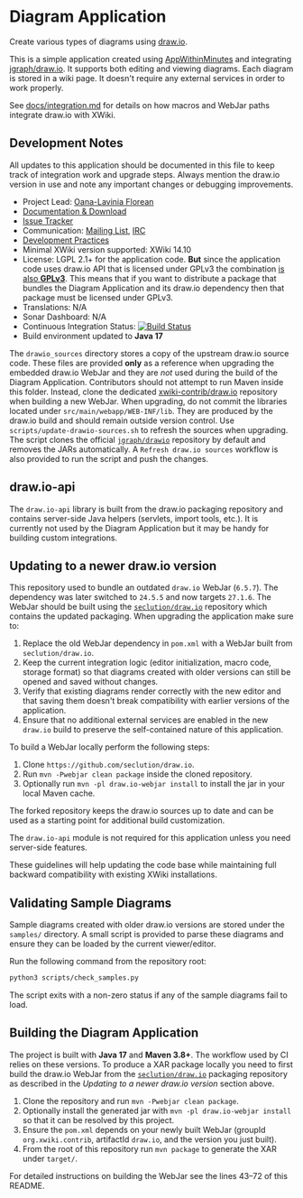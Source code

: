 Diagram Application
===================

Create various types of diagrams using [draw.io](https://www.draw.io/).

This is a simple application created using [AppWithinMinutes](http://extensions.xwiki.org/xwiki/bin/view/Extension/App+Within+Minutes+Application) and integrating [jgraph/draw.io](https://github.com/jgraph/draw.io/). It supports both editing and viewing diagrams. Each diagram is stored in a wiki page. It doesn't require any external services in order to work properly.

See [docs/integration.md](docs/integration.md) for details on how macros and WebJar paths integrate draw.io with XWiki.

## Development Notes

All updates to this application should be documented in this file to keep track
of integration work and upgrade steps. Always mention the draw.io version in use
and note any important changes or debugging improvements.

* Project Lead: [Oana-Lavinia Florean](https://www.xwiki.org/xwiki/bin/view/XWiki/OanaLaviniaFlorean)
* [Documentation & Download](https://extensions.xwiki.org/xwiki/bin/view/Extension/Diagram+Application)
* [Issue Tracker](https://jira.xwiki.org/browse/XADIAGRAM)
* Communication: [Mailing List](http://dev.xwiki.org/xwiki/bin/view/Community/MailingLists), [IRC](http://dev.xwiki.org/xwiki/bin/view/Community/IRC)
* [Development Practices](https://dev.xwiki.org)
* Minimal XWiki version supported: XWiki 14.10
* License: LGPL 2.1+ for the application code. **But** since the application code uses draw.io API that is licensed under GPLv3 the combination [is also **GPLv3**](http://www.gnu.org/licenses/gpl-faq.html#AllCompatibility). This means that if you want to distribute a package that bundles the Diagram Application and its draw.io dependency then that package must be licensed under GPLv3.
* Translations: N/A
* Sonar Dashboard: N/A
* Continuous Integration Status: [![Build Status](https://ci.xwiki.org/job/XWiki%20Contrib/job/application-diagram/job/master/badge/icon)](https://ci.xwiki.org/view/Contrib/job/XWiki%20Contrib/job/application-diagram/job/master/)
* Build environment updated to **Java 17**

The `drawio_sources` directory stores a copy of the upstream draw.io source
code. These files are provided **only** as a reference when upgrading the
embedded draw.io WebJar and they are *not* used during the build of the Diagram
Application. Contributors should not attempt to run Maven inside this folder.
Instead, clone the dedicated [xwiki-contrib/draw.io](https://github.com/xwiki-contrib/draw.io)
repository when building a new WebJar.
When upgrading, do not commit the libraries located under `src/main/webapp/WEB-INF/lib`. They are produced by the draw.io build and should remain outside version control.
Use `scripts/update-drawio-sources.sh` to refresh the sources when upgrading.
The script clones the official
[`jgraph/drawio`](https://github.com/jgraph/drawio) repository by default and
removes the JARs automatically. A `Refresh draw.io sources` workflow is also
provided to run the script and push the changes.



## draw.io-api

The `draw.io-api` library is built from the draw.io packaging repository and
contains server-side Java helpers (servlets, import tools, etc.). It is currently
not used by the Diagram Application but it may be handy for building custom
integrations.

## Updating to a newer draw.io version

This repository used to bundle an outdated `draw.io` WebJar (`6.5.7`).
The dependency was later switched to `24.5.5` and now targets `27.1.6`.
The WebJar should be built using the
[`seclution/draw.io`](https://github.com/seclution/draw.io)
repository which contains the updated packaging. When upgrading the application
make sure to:

1. Replace the old WebJar dependency in `pom.xml` with a WebJar built from
   `seclution/draw.io`.
2. Keep the current integration logic (editor initialization, macro code, storage format) so that diagrams
   created with older versions can still be opened and saved without changes.
3. Verify that existing diagrams render correctly with the new editor and that saving them doesn't break
   compatibility with earlier versions of the application.
4. Ensure that no additional external services are enabled in the new `draw.io` build to preserve the
   self-contained nature of this application.


To build a WebJar locally perform the following steps:

1. Clone `https://github.com/seclution/draw.io`.
2. Run `mvn -Pwebjar clean package` inside the cloned repository.
3. Optionally run `mvn -pl draw.io-webjar install` to install the jar in your
   local Maven cache.

The forked repository keeps the draw.io sources up to date and can be used as
a starting point for additional build customization.

The `draw.io-api` module is not required for this application unless you need
server-side features.

These guidelines will help updating the code base while maintaining full backward compatibility with
existing XWiki installations.

## Validating Sample Diagrams

Sample diagrams created with older draw.io versions are stored under the `samples/` directory. A small script is provided to parse these diagrams and ensure they can be loaded by the current viewer/editor.

Run the following command from the repository root:

```bash
python3 scripts/check_samples.py
```

The script exits with a non-zero status if any of the sample diagrams fail to load.


## Building the Diagram Application

The project is built with **Java 17** and **Maven 3.8+**. The workflow used by
CI relies on these versions. To produce a XAR package locally you need to first build
the draw.io WebJar from the [`seclution/draw.io`](https://github.com/seclution/draw.io)
packaging repository as described in the *Updating to a newer draw.io version*
section above.

1. Clone the repository and run `mvn -Pwebjar clean package`.
2. Optionally install the generated jar with `mvn -pl draw.io-webjar install` so
   that it can be resolved by this project.
3. Ensure the `pom.xml` depends on your newly built WebJar (groupId
   `org.xwiki.contrib`, artifactId `draw.io`, and the version you just built).
4. From the root of this repository run `mvn package` to generate the XAR under
   `target/`.

For detailed instructions on building the WebJar see the lines 43&ndash;72 of
this README.
